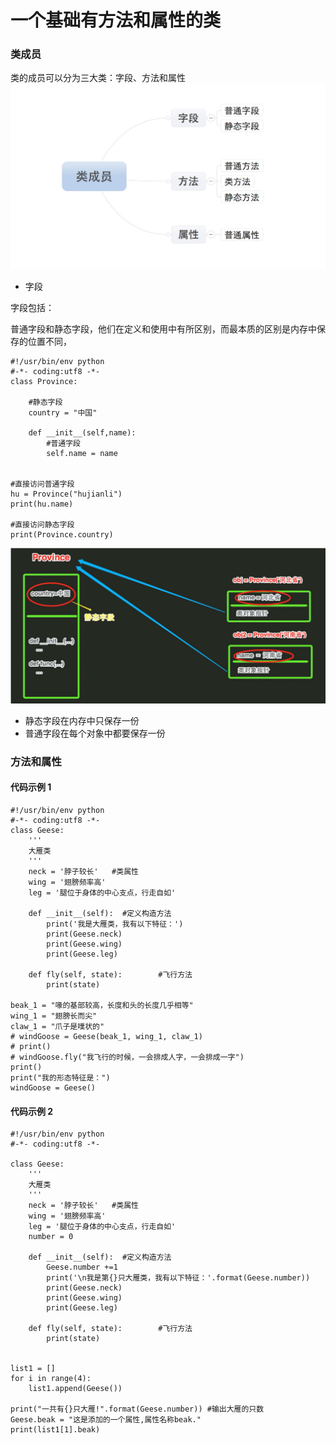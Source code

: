# 一个基础有方法和属性的类
### 类成员
类的成员可以分为三大类：字段、方法和属性
![](../../_static/class_info.PNG)

- 字段

字段包括：

普通字段和静态字段，他们在定义和使用中有所区别，而最本质的区别是内存中保存的位置不同，
```  
#!/usr/bin/env python
#-*- coding:utf8 -*-
class Province:

    #静态字段
    country = "中国"

    def __init__(self,name):
        #普通字段
        self.name = name


#直接访问普通字段
hu = Province("hujianli")
print(hu.name)

#直接访问静态字段
print(Province.country)
```
![](../../_static/class_info2.PNG)
* 静态字段在内存中只保存一份 
* 普通字段在每个对象中都要保存一份

### 方法和属性
#### 代码示例 1

```
#!/usr/bin/env python
#-*- coding:utf8 -*-
class Geese:
    '''
    大雁类
    '''
    neck = '脖子较长'   #类属性
    wing = '翅膀频率高'
    leg = '腿位于身体的中心支点，行走自如'

    def __init__(self):  #定义构造方法
        print('我是大雁类，我有以下特征：')
        print(Geese.neck)
        print(Geese.wing)
        print(Geese.leg)

    def fly(self, state):        #飞行方法
        print(state)

beak_1 = "喙的基部较高，长度和头的长度几乎相等"
wing_1 = "翅膀长而尖"
claw_1 = "爪子是噗状的"
# windGoose = Geese(beak_1, wing_1, claw_1)
# print()
# windGoose.fly("我飞行的时候，一会排成人字，一会排成一字")
print()
print("我的形态特征是：")
windGoose = Geese()
```

#### 代码示例 2

```
#!/usr/bin/env python
#-*- coding:utf8 -*-

class Geese:
    '''
    大雁类
    '''
    neck = '脖子较长'   #类属性
    wing = '翅膀频率高'
    leg = '腿位于身体的中心支点，行走自如'
    number = 0

    def __init__(self):  #定义构造方法
        Geese.number +=1
        print('\n我是第{}只大雁类，我有以下特征：'.format(Geese.number))
        print(Geese.neck)
        print(Geese.wing)
        print(Geese.leg)

    def fly(self, state):        #飞行方法
        print(state)


list1 = []
for i in range(4):
    list1.append(Geese())

print("一共有{}只大雁!".format(Geese.number)) #输出大雁的只数
Geese.beak = "这是添加的一个属性,属性名称beak."
print(list1[1].beak)

```
